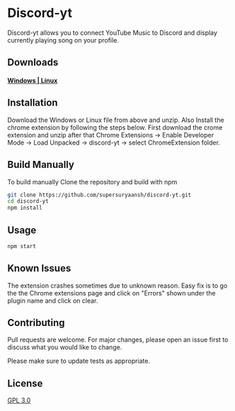 # Discord-yt

Discord-yt allows you to connect YouTube Music to Discord and display currently playing song on your profile.

## Downloads
#### [Windows | Linux](https://github.com/supersuryaansh/discord-yt/releases/)
## Installation
Download the Windows or Linux file from above and unzip. Also Install the chrome extension by following the steps below.
First download the crome extension and unzip after that Chrome Extensions -> Enable Developer Mode -> Load Unpacked -> discord-yt -> select ChromeExtension folder.

## Build Manually

To build manually Clone the repository and build with npm

```bash
git clone https://github.com/supersuryaansh/discord-yt.git
cd discord-yt
npm install
```
## Usage

```python
npm start
```
## Known Issues
The extension crashes sometimes due to unknown reason. Easy fix is to go the the Chrome extensions page and click on "Errors" shown under the plugin name and click on clear.

## Contributing
Pull requests are welcome. For major changes, please open an issue first to discuss what you would like to change.

Please make sure to update tests as appropriate.

## License
[GPL 3.0](https://www.gnu.org/licenses/gpl-3.0.en.html)
